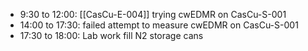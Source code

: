 - 9:30 to 12:00: [[CasCu-E-004]] trying cwEDMR on CasCu-S-001
- 14:00 to 17:30: failed attempt to measure cwEDMR on CasCu-S-001
- 17:30 to 18:00: Lab work fill N2 storage cans